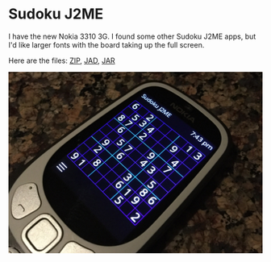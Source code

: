 # Sudoku J2ME 

I have the new Nokia 3310 3G. I found some other Sudoku J2ME apps, 
but I'd like larger fonts with the board taking up the full screen.

Here are the files:
[ZIP](https://raw.githubusercontent.com/woodie/Sudoku-J2ME/master/dist/Sudoku-J2ME.zip),
[JAD](https://raw.githubusercontent.com/woodie/Sudoku-J2ME/master/dist/Sudoku-J2ME.jad),
[JAR](https://raw.githubusercontent.com/woodie/Sudoku-J2ME/master/dist/Sudoku-J2ME.jar)

<img src="https://raw.githubusercontent.com/woodie/Sudoku-J2ME/master/docs/main.jpg">
